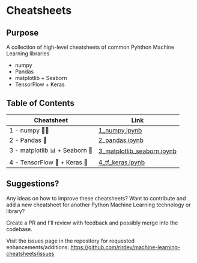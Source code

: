 # Cheatsheets

## Purpose
A collection of high-level cheatsheets of common Pyhthon Machine Learning libraries
* numpy
* Pandas
* matplotlib + Seaborn
* TensorFlow + Keras

## Table of Contents
|Cheatsheet|Link|
---|---
|1 - numpy 🔢🥧|[1_numpy.ipynb](1_numpy.ipynb)|
|2 - Pandas 🐼|[2_pandas.ipynb](2_pandas.ipynb)|
|3 - matplotlib 📊 + Seaborn 🌊|[3_matplotlib_seaborn.ipynb](2_pandas.ipynb)|
|4 - TensorFlow 🧠 + Keras 🤖|[4_tf_keras.ipynb](4_tf_keras.ipynb)|

## Suggestions?
Any ideas on how to improve these cheatsheets? Want to contribute and add a new cheatsheet for another Python Machine Learning technology or library?

Create a PR and I'll review with feedback and possibly merge into the codebase.

Visit the issues page in the repository for requested enhancements/additions: https://github.com/rjrdev/machine-learning-cheatsheets/issues
